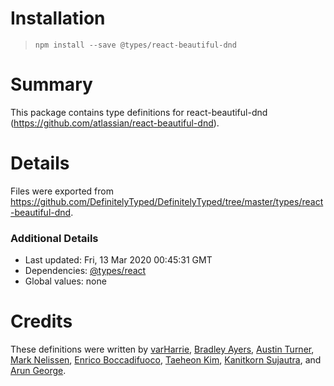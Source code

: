 # Installation
> `npm install --save @types/react-beautiful-dnd`

# Summary
This package contains type definitions for react-beautiful-dnd (https://github.com/atlassian/react-beautiful-dnd).

# Details
Files were exported from https://github.com/DefinitelyTyped/DefinitelyTyped/tree/master/types/react-beautiful-dnd.

### Additional Details
 * Last updated: Fri, 13 Mar 2020 00:45:31 GMT
 * Dependencies: [@types/react](https://npmjs.com/package/@types/react)
 * Global values: none

# Credits
These definitions were written by [varHarrie](https://github.com/varHarrie), [Bradley Ayers](https://github.com/bradleyayers), [Austin Turner](https://github.com/paustint), [Mark Nelissen](https://github.com/marknelissen), [Enrico Boccadifuoco](https://github.com/enricoboccadifuoco), [Taeheon Kim](https://github.com/lonyele), [Kanitkorn Sujautra](https://github.com/lukyth), and [Arun George](https://github.com/aruniverse).
